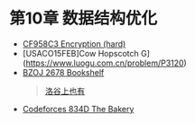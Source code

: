 # 第10章 数据结构优化
+ [CF958C3 Encryption (hard)](https://www.luogu.com.cn/problem/CF958C3)
+ [USACO15FEB]Cow Hopscotch G](https://www.luogu.com.cn/problem/P3120)
+ [BZOJ 2678 Bookshelf](https://www.acwing.com/problem/content/description/2009/)
  > [洛谷上也有](https://www.luogu.com.cn/problem/P1848)
+ [Codeforces 834D The Bakery](https://www.luogu.com.cn/problem/CF833B)
